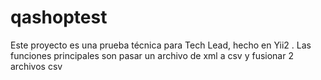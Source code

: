 # qashoptest
Este proyecto es una prueba técnica para Tech Lead, hecho en Yii2 . Las funciones principales son pasar un archivo de xml a csv y fusionar 2 archivos csv 
